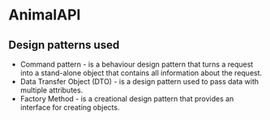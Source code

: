 # AnimalAPI

## Design patterns used

* Command pattern - is a behaviour design pattern that turns a request into a stand-alone object that contains all information about the request.
* Data Transfer Object (DTO) - is a design pattern used to pass data with multiple attributes.
* Factory Method - is a creational design pattern that provides an interface for creating objects.